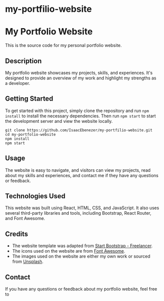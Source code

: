 # my-portfilio-website
<html>
  <body>
    <h1>My Portfolio Website</h1>
    <p>This is the source code for my personal portfolio website.</p>

<h2>Description</h2>
<p>My portfolio website showcases my projects, skills, and experiences. It's designed to provide an overview of my work and highlight my strengths as a developer.</p>

<h2>Getting Started</h2>
<p>To get started with this project, simply clone the repository and run <code>npm install</code> to install the necessary dependencies. Then run <code>npm start</code> to start the development server and view the website locally.</p>
<pre><code>git clone https://github.com/IsaacEbenezer/my-portfilio-website.git
cd my-portfolio-website
npm install
npm start
</code></pre>


<h2>Usage</h2>
<p>The website is easy to navigate, and visitors can view my projects, read about my skills and experiences, and contact me if they have any questions or feedback.</p>

<h2>Technologies Used</h2>
<p>This website was built using React, HTML, CSS, and JavaScript. It also uses several third-party libraries and tools, including Bootstrap, React Router, and Font Awesome.</p>

<h2>Credits</h2>
<ul>
  <li>The website template was adapted from <a href="https://startbootstrap.com/theme/freelancer">Start Bootstrap - Freelancer</a>.</li>
  <li>The icons used on the website are from <a href="https://fontawesome.com/">Font Awesome</a>.</li>
  <li>The images used on the website are either my own work or sourced from <a href="https://unsplash.com/">Unsplash</a>.</li>
</ul>


<h2>Contact</h2>
<p>If you have any questions or feedback about my portfolio website, feel free to <a href="isaacebe47@gmail.com" target="_blanck>contact me</a>.</p>
  </body>
</html>
